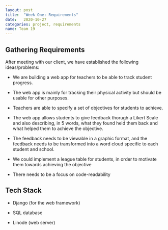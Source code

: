 ```yaml
---
layout: post
title:  "Week One: Requirements"
date:   2020-10-27
categories: project, requirements
name: Team 19
---
```


## Gathering Requirements

After meeting with our client, we have established the following ideas/problems:

- We are building a web app for teachers to be able to track student progress.

- The web app is mainly for tracking their physical activity but should be usable for other purposes.

- Teachers are able to specify a set of objectives for students to achieve.

- The web app allows students to give feedback thorugh a Likert Scale and also describing, in 5 words, what they found held them back and what helped them to achieve the objective.

- The feedback needs to be viewable in a graphic format, and the feedback needs to be transformed into a word cloud specific to each student and school.

- We could implement a league table for students, in order to motivate them towards achieving the objective

- There needs to be a focus on code-readability

## Tech Stack

- Django (for the web framework)

- SQL database

- Linode (web server)